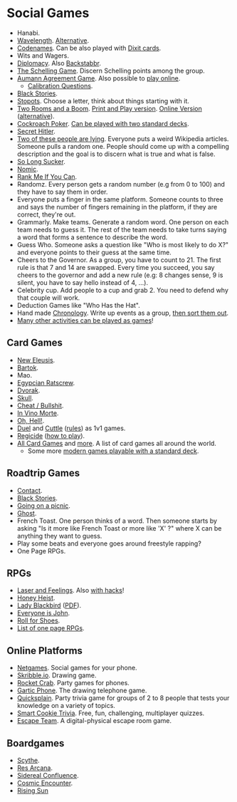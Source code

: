 # Social Games

- Hanabi.
- [Wavelength](https://gjeuken.github.io/telewave). [Alternative](https://longwave.web.app/).
- [Codenames](https://www.horsepaste.com/). Can be also played with [Dixit cards](https://meteuphoric.files.wordpress.com/2016/06/pic2664878_lg.jpg).
- Wits and Wagers.
- [Diplomacy](https://play.google.com/store/apps/details?id=se.oort.diplicity). Also [Backstabbr](https://www.backstabbr.com/).
- [The Schelling Game](https://www.lesswrong.com/posts/kM3Xd2mJeWtsGkgSW/the-schelling-game-a-k-a-the-coordination-game). Discern Schelling points among the group.
- [Aumann Agreement Game](https://docs.google.com/document/d/1gCKURs0Xdnb8PQS54rckS4CJUp8kCklKs2KKi7xDZdA/edit#). Also possible to [play online](https://web.archive.org/web/20241226132325/https://aumann.io/).
  - [Calibration Questions](https://today.yougov.com/topics/politics/articles-reports/2022/03/15/americans-misestimate-small-subgroups-population).
- [Black Stories](https://detective-stories.com/).
- [Stopots](https://stopots.com/es/). Choose a letter, think about things starting with it.
- [Two Rooms and a Boom](https://boardgamegeek.com/boardgame/134352/two-rooms-and-boom). [Print and Play version](https://drive.google.com/drive/folders/1_jbxtyH0V0xACK_crdIbf-QMFv0aw7pr). [Online Version](https://www.playkaboom.com/) ([alternative](http://tworooms.centralus.cloudapp.azure.com/)).
- [Cockroach Poker](https://boardgamegeek.com/boardgame/11971/cockroach-poker). [Can be played with two standard decks](https://www.reddit.com/r/boardgames/comments/ah8t5r/has_anyone_tried_cockroach_poker_with_a_regular/).
- [Secret Hitler](https://www.secrethitler.com/assets/Secret_Hitler_Print_and_Play.pdf).
- [Two of these people are lying](https://youtu.be/NPaz6mFsSjU). Everyone puts a weird Wikipedia articles. Someone pulls a random one. People should come up with a compelling description and the goal is to discern what is true and what is false.
- [So Long Sucker](https://boardgamegeek.com/boardgame/8304/so-long-sucker).
- [Nomic](https://en.wikipedia.org/wiki/Nomic).
- [Rank Me If You Can](https://app.rankmeifyoucan.com/).
- Randomz. Every person gets a random number (e.g from 0 to 100) and they have to say them in order.
- Everyone puts a finger in the same platform. Someone counts to three and says the number of fingers remaining in the platform, if they are correct, they're out.
- Grammarly. Make teams. Generate a random word. One person on each team needs to guess it. The rest of the team needs to take turns saying a word that forms a sentence to describe the word.
- Guess Who. Someone asks a question like "Who is most likely to do X?" and everyone points to their guess at the same time.
- Cheers to the Governor. As a group, you have to count to 21. The first rule is that 7 and 14 are swapped. Every time you succeed, you say cheers to the governor and add a new rule (e.g: 8 changes sense, 9 is silent, you have to say hello instead of 4, ...).
- Celebrity cup. Add people to a cup and grab 2. You need to defend why that couple will work.
- Deduction Games like "Who Has the Hat".
- Hand made [Chronology](https://boardgamegeek.com/boardgame/834/chronology). Write up events as a group, [then sort them out](https://boardgamegeek.com/video/47758/chronology/chronology-overview).
- [Many other activities can be played as games](https://www.whataaabout.com/)!

## Card Games

- [New Eleusis](https://web.archive.org/web/20190822201119/http://www.matuszek.org/eleusis1.html).
- [Bartok](<https://en.wikipedia.org/wiki/Bartok_(card_game)>).
- Mao.
- [Egypcian Ratscrew](https://waste.org/~oliviax/cards/ratscrew.html).
- [Dvorak](http://web.archive.org/web/20241219082825/https://en.wikipedia.org/wiki/Dvorak_(game)).
- [Skull](https://boardgamegeek.com/boardgame/92415/skull).
- [Cheat / Bullshit](https://www.pagat.com/beating/cheat.html).
- [In Vino Morte](https://www.youtube.com/watch?v=ksy4mFBZmR0).
- [Oh, Hell!](https://www.pagat.com/exact/ohhell.html).
- [Duel](http://juddmadden.com/duel52/) and [Cuttle](https://www.pagat.com/combat/cuttle.html) ([rules](https://www.cuttle.cards/img/cuttle_rules.pdf)) as 1v1 games.
- [Regicide](https://boardgamegeek.com/boardgame/307002/regicide) ([how to play](https://www.regicidegame.com/how-to-play/)).
- [All Card Games](https://www.pagat.com/) and [more](https://www.parlettgames.uk/oricards/). A list of card games all around the world.
  - Some more [modern games playable with a standard deck](https://drive.google.com/file/d/1DB2YF46s0oVFUSIpR9vxoGIbhpTKz2jw/view).

## Roadtrip Games

- [Contact](https://www.quora.com/How-do-you-play-the-word-game-Contact).
- [Black Stories](https://play.google.com/store/apps/details?id=com.divofmod.blackstories&hl=en_US).
- [Going on a picnic](https://www.thegamegal.com/2011/06/11/going-on-a-picnic/).
- [Ghost](https://blog.xkcd.com/2007/12/31/ghost/).
- French Toast. One person thinks of a word. Then someone starts by asking "Is it more like French Toast or more like 'X' ?" where X can be anything they want to guess.
- Play some beats and everyone goes around freestyle rapping?
- One Page RPGs.

## RPGs

- [Laser and Feelings](http://onesevendesign.com/lasers_and_feelings_rpg.pdf). Also [with hacks](https://writingalchemy.net/resources/lasers-and-feelings-hacks/)!
- [Honey Heist](https://gshowitt.itch.io/honey-heist).
- [Lady Blackbird](http://www.onesevendesign.com/ladyblackbird/) ([PDF](https://web.archive.org/web/20250119094501/https://ladyblackbird.org/downloads/lady_blackbird.pdf)).
- [Everyone is John](https://img.4plebs.org/boards/tg/image/1377/34/1377343288798.pdf).
- [Roll for Shoes](https://rollforshoes.com/).
- [List of one page RPGs](https://www.reddit.com/r/rpg/comments/1vie0k/what_are_your_favorite_onepage_rpgs/).

## Online Platforms

- [Netgames](https://netgames.io/). Social games for your phone.
- [Skribble.io](https://skribbl.io). Drawing game.
- [Rocket Crab](https://rocketcrab.com/). Party games for phones.
- [Gartic Phone](https://garticphone.com/). The drawing telephone game.
- [Quicksplain](https://quicksplain.com/). Party trivia game for groups of 2 to 8 people that tests your knowledge on a variety of topics.
- [Smart Cookie Trivia](https://www.smart-cookie-trivia.com/). Free, fun, challenging, multiplayer quizzes.
- [Escape Team](https://www.escape-team.com/). A digital-physical escape room game.

## Boardgames

- [Scythe](https://boardgamegeek.com/boardgame/169786/scythe).
- [Res Arcana](https://boardgamegeek.com/boardgame/262712/res-arcana).
- [Sidereal Confluence](https://boardgamegeek.com/boardgame/202426/sidereal-confluence).
- [Cosmic Encounter](https://boardgamegeek.com/boardgame/39463/cosmic-encounter).
- [Rising Sun](https://boardgamegeek.com/boardgame/205896/rising-sun)
